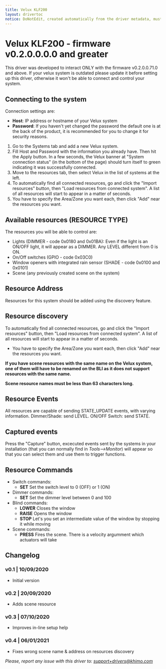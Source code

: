 ```yaml
---
title: Velux KLF200
layout: drivertoc
notice: DoNotEdit, created automatically from the driver metadata, must be updated on the driver itself
---
```

# Velux KLF200 - firmware v0.2.0.0.0.0 and greater

This driver was developed to interact ONLY with the firmware v0.2.0.0.71.0 and above. If your velux system is outdated please update it before setting up this driver, otherwise it won't be able to connect and control your system.

## Connecting to the system

Connection settings are:
 - **Host**: IP address or hostname of your Velux system
 - **Password**: If you haven't yet changed the password the default one is at the back of the product, it is recommended for you to change it for security reasons.

1. Go to the Systems tab and add a new Velux system.
2. Fill Host and Password with the information you already have. Then hit the Apply button. In a few seconds, the Velux banner at "System connection status" (in the bottom of the page) should turn itself to green indicating it was successfully connected.
3. Move to the resources tab, then select Velux in the list of systems at the left.
4. To automatically find all connected resources, go and click the "Import resources" button, then "Load resources from connected system". A list of all resources will start to appear in a matter of seconds.
5. You have to specify the Area/Zone you want each, then click "Add" near the resources you want.

## Available resources (RESOURCE TYPE)
The resources you will be able to control are:

 - Lights (DIMMER - code 0x0180 and 0x01BA): Even if the light is an ON/OFF light, it will appear as a DIMMER. Any LEVEL different from 0 is ON.
 - On/Off switches (GPIO - code 0x03C0)
 - Window openers with integrated rain sensor (SHADE - code 0x0100 and 0x0101)
 - Scene (any previously created scene on the system)

## Resource Address

Resources for this system should be added using the discovery feature.

## Resource discovery

To automatically find all connected resources, go and click the "Import resources" button, then "Load resources from connected system". A list of all resources will start to appear in a matter of seconds.

 - You have to specify the Area/Zone you want each, then click "Add" near the resources you want.

**If you have scene resources with the same name on the Velux system, one of them will have to be renamed on the BLI as it does not support resources with the same name.**

**Scene resource names must be less than 63 characters long.**

## Resource Events

All resources are capable of sending STATE_UPDATE events, with varying information.
Dimmer/Shade: send LEVEL.
ON/OFF Switch: send STATE.

## Captured events

Press the "Capture" button, excecuted events sent by the systems in your installation (that you can normally find in _Tools-->Monitor_) will appear so that you can select them and use them to trigger functions.

## Resource Commands

- Switch commands:
  - **SET** Set the switch level to 0 (OFF) or 1 (ON)
- Dimmer commands:
  - **SET** Set the dimmer level between 0 and 100
- Blind commands:
  - **LOWER** Closes the window
  - **RAISE** Opens the window
  - **STOP** Let's you set an intermediate value of the window by stopping it while moving
- Scene commands:
  - **PRESS** Fires the scene. There is a velocity argumment which actuators will take

## Changelog
### v0.1 | 10/09/2020
 - Initial version
### v0.2 | 20/09/2020
 - Adds scene resource
### v0.3 | 07/10/2020
 - Improves in-line setup help
### v0.4 | 06/01/2021
 - Fixes wrong scene name & address on resources discovery

*Please, report any issue with this driver to: support+drivers@khimo.com*
